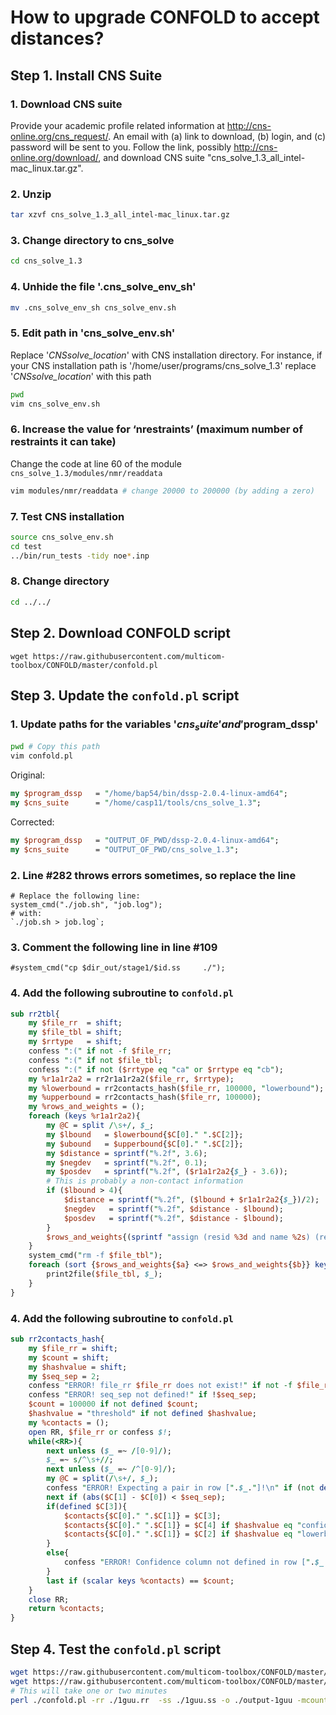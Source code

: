 # How to upgrade CONFOLD to accept distances?

## Step 1. Install CNS Suite

### 1. Download CNS suite   
Provide your academic profile related information at http://cns-online.org/cns_request/. An email with (a) link to download, (b) login, and (c) password will be sent to you. Follow the link, possibly http://cns-online.org/download/, and download CNS suite "cns_solve_1.3_all_intel-mac_linux.tar.gz".
### 2. Unzip  
```bash
tar xzvf cns_solve_1.3_all_intel-mac_linux.tar.gz
```
### 3. Change directory to cns_solve  
```bash
cd cns_solve_1.3
```
### 4. Unhide the file '.cns_solve_env_sh'  
```bash
mv .cns_solve_env_sh cns_solve_env.sh
```
### 5. Edit path in 'cns_solve_env.sh'  
Replace '_CNSsolve_location_' with CNS installation directory. For instance, if your CNS installation path is '/home/user/programs/cns_solve_1.3' replace '_CNSsolve_location_' with this path
```bash
pwd
vim cns_solve_env.sh
```
### 6. Increase the value for ‘nrestraints’ (maximum number of restraints it can take)
Change the code at line 60 of the module `cns_solve_1.3/modules/nmr/readdata`
```bash
vim modules/nmr/readdata # change 20000 to 200000 (by adding a zero)
```
### 7. Test CNS installation  
```bash
source cns_solve_env.sh
cd test 
../bin/run_tests -tidy noe*.inp
```
### 8. Change directory  
```bash
cd ../../
```

## Step 2. Download CONFOLD script

```
wget https://raw.githubusercontent.com/multicom-toolbox/CONFOLD/master/confold.pl
```

## Step 3. Update the `confold.pl` script

### 1. Update paths for the variables '$cns_suite' and '$program_dssp'  
```bash
pwd # Copy this path
vim confold.pl
```
Original:
```perl
my $program_dssp   = "/home/bap54/bin/dssp-2.0.4-linux-amd64";
my $cns_suite      = "/home/casp11/tools/cns_solve_1.3";
```
Corrected:
```perl
my $program_dssp   = "OUTPUT_OF_PWD/dssp-2.0.4-linux-amd64";
my $cns_suite      = "OUTPUT_OF_PWD/cns_solve_1.3";
```

### 2. Line #282 throws errors sometimes, so replace the line
```
# Replace the following line:
system_cmd("./job.sh", "job.log");
# with:
`./job.sh > job.log`;
```

### 3. Comment the following line in line #109
```
#system_cmd("cp $dir_out/stage1/$id.ss     ./");
```

### 4. Add the following subroutine to `confold.pl`
```perl
sub rr2tbl{
	my $file_rr  = shift;
	my $file_tbl = shift;
	my $rrtype   = shift;
	confess ":(" if not -f $file_rr;
	confess ":(" if not $file_tbl;
	confess ":(" if not ($rrtype eq "ca" or $rrtype eq "cb");
	my %r1a1r2a2 = rr2r1a1r2a2($file_rr, $rrtype);
	my %lowerbound = rr2contacts_hash($file_rr, 100000, "lowerbound");
	my %upperbound = rr2contacts_hash($file_rr, 100000);
	my %rows_and_weights = ();
	foreach (keys %r1a1r2a2){
		my @C = split /\s+/, $_;
		my $lbound   = $lowerbound{$C[0]." ".$C[2]};
		my $ubound   = $upperbound{$C[0]." ".$C[2]};
		my $distance = sprintf("%.2f", 3.6);
		my $negdev   = sprintf("%.2f", 0.1);
		my $posdev   = sprintf("%.2f", ($r1a1r2a2{$_} - 3.6));
		# This is probably a non-contact information
		if ($lbound > 4){
			$distance = sprintf("%.2f", ($lbound + $r1a1r2a2{$_})/2);
			$negdev   = sprintf("%.2f", $distance - $lbound);
			$posdev   = sprintf("%.2f", $distance - $lbound);
		}
		$rows_and_weights{(sprintf "assign (resid %3d and name %2s) (resid %3d and name %2s) %.2f %.2f %.2f", $C[0], $C[1], $C[2], $C[3], $distance, $negdev, $posdev)} = $C[0];
	}
	system_cmd("rm -f $file_tbl");
	foreach (sort {$rows_and_weights{$a} <=> $rows_and_weights{$b}} keys %rows_and_weights){
		print2file($file_tbl, $_);
	}
}
```

### 4. Add the following subroutine to `confold.pl`
```perl
sub rr2contacts_hash{
	my $file_rr = shift;
	my $count = shift;
	my $hashvalue = shift;
	my $seq_sep = 2;
	confess "ERROR! file_rr $file_rr does not exist!" if not -f $file_rr;
	confess "ERROR! seq_sep not defined!" if !$seq_sep;
	$count = 100000 if not defined $count;
	$hashvalue = "threshold" if not defined $hashvalue;
	my %contacts = ();
	open RR, $file_rr or confess $!;
	while(<RR>){
		next unless ($_ =~ /[0-9]/);
		$_ =~ s/^\s+//;
		next unless ($_ =~ /^[0-9]/);
		my @C = split(/\s+/, $_);
		confess "ERROR! Expecting a pair in row [".$_."]!\n" if (not defined $C[0] || not defined $C[1]);
		next if (abs($C[1] - $C[0]) < $seq_sep);
		if(defined $C[3]){
			$contacts{$C[0]." ".$C[1]} = $C[3];
			$contacts{$C[0]." ".$C[1]} = $C[4] if $hashvalue eq "confidence";
			$contacts{$C[0]." ".$C[1]} = $C[2] if $hashvalue eq "lowerbound";
		}
		else{
			confess "ERROR! Confidence column not defined in row [".$_."] in file $file_rr!\n";
		}
		last if (scalar keys %contacts) == $count;
	}
	close RR;
	return %contacts;
}
```

## Step 4. Test the `confold.pl` script

```bash
wget https://raw.githubusercontent.com/multicom-toolbox/CONFOLD/master/test/input/1guu.rr
wget https://raw.githubusercontent.com/multicom-toolbox/CONFOLD/master/test/input/1guu.ss
# This will take one or two minutes
perl ./confold.pl -rr ./1guu.rr  -ss ./1guu.ss -o ./output-1guu -mcount 20 -selectrr 1.0L
```
